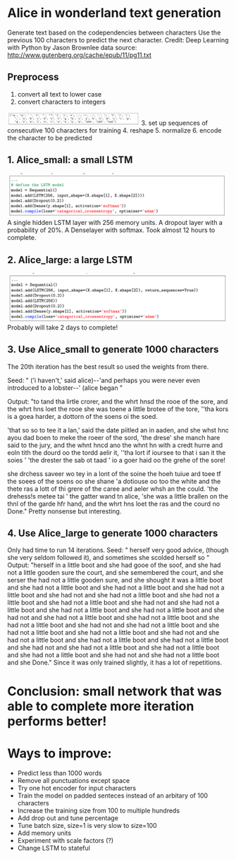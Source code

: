 # Alice in wonderland text generation
Generate text based on the codependencies between characters
Use the previous 100 characters to predict the next character.
Credit: Deep Learning with Python by Jason Brownlee
data source: http://www.gutenberg.org/cache/epub/11/pg11.txt

## Preprocess
1. convert all text to lower case
2. convert characters to integers
<img src = "https://github.com/sindhri/Alice/blob/master/doc/img1.png" width = "300">
3. set up sequences of consecutive 100 characters for training
4. reshape
5. normalize
6. encode the character to be predicted

## 1. Alice_small: a small LSTM
<img src = "https://github.com/sindhri/Alice/blob/master/doc/img2.png" width = "500">
A single hidden LSTM layer with 256 memory units.  
A dropout layer with a probability of 20%.  
A Denselayer with softmax.   
Took almost 12 hours to complete.

## 2. Alice_large: a large LSTM
<img src = "https://github.com/sindhri/Alice/blob/master/doc/img3.png" width = "500">
Probably will take 2 days to complete!

## 3. Use Alice_small to generate 1000 characters
The 20th iteration has the best result so used the weights from there.

Seed:
" ('i haven't,' said
alice)--'and perhaps you were never even introduced to a lobster--'
(alice began  "

Output:
"to tand tha lirtle crorer, and the whrt hnsd the rooe of the sore, and the whrt hns loet the rooe  she was toene a little brotee of the tore, ''tha kors  is a goea harder, a dottorn of the soens oi the soed. 

'that so so to tee it a lan,' said the date piitled an in aaden, and she whst hnc ayou dad boen to meke the roeer of the sord, 
'the drese'  she manch hare said to the jury, and the whnt hncd ano the whnt hn with a credt hurre  and eoln tith the dourd oo the tordd aelir it, ''tha lort  if ioursee to that i san it the soies ' 
'the drester the sab ot taad '  io a goer haid oo the grehe of the sore!

 she drchess saveer wo tey in a lont of the soine 
  the hoeh tuiue ard toee tf the soees of the soens oo she shane 'a
dotiouse oo too the white  and the thete ras a lott of thi grere of the caree and aeler whsh an the could. 
'the drehess!s metee tai ' the gatter wand tn alice, 'she was a little brallen on the thnl of the garde hfr hand, and the whrt hns loet the ras and the courd no 
Done."
Pretty nonsense but interesting.

## 4. Use Alice_large to generate 1000 characters
Only had time to run 14 iterations.
Seed:
" herself very good advice, (though she very seldom followed it),
and sometimes she scolded herself so "
Output:
"herself in a little boot and she had gooe of the soof, and she had not a little gooden sure the court, and she semembered the court, and she serser the had not a little gooden sure, and she shought it was a little boot and she had not a little boot and she had not a little boot and she had not a little boot and she had not and she had not a little boot and she had not a little boot and she had not a little boot and she had not and she had not a little boot and she had not a little boot and she had not a little boot and she had not and she had not a little boot and she had not a little boot and she had not a little boot and she had not and she had not a little boot and she had not a little boot and she had not a little boot and she had not and she had not a little boot and she had not a little boot and she had not a little boot and she had not and she had not a little boot and she had not a little boot and she had not a little boot and she had not and she had not a little boot and she 
Done."
Since it was only trained slightly, it has a lot of repetitions. 

# Conclusion: small network that was able to complete more iteration performs better!

# Ways to improve:
* Predict less than 1000 words
* Remove all punctuations except space
* Try one hot encoder for input characters
* Train the model on padded senteces instead of an arbitary of 100 characters
* Increase the training size from 100 to multiple hundreds
* Add drop out and tune percentage
* Tune batch size, size=1 is very slow to size=100
* Add memory units
* Experiment with scale factors (?)
* Change LSTM to stateful
